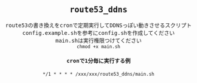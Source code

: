 <div align="center">
<samp>
  
  ## route53_ddns

  route53の書き換えをcronで定期実行してDDNSっぽい動きさせるスクリプト  
  config.example.shを参考にconfig.shを作成してください  
  main.shは実行権限つけてください  
  ```chmod +x main.sh```

  #### cronで1分毎に実行する例
  ```
  */1 * * * * /xxx/xxx/route53_ddns/main.sh
  ```
</samp>
</div>

